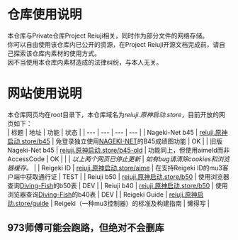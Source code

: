 # 仓库使用说明
本仓库与Private仓库Project Reiuji相关，同时作为部分文件的网络存储。</br>
你可以自由使用该仓库内已公开的资源，在Project Reiuji开源文档完成前，请自己探索该仓库内素材的使用方式。</br>
因不当使用本仓库内素材造成的法律纠纷，与本人无关。

# 网站使用说明
本仓库网页均在root目录下，本仓库域名为*reiuji.原神启动.store*，目前开放的网页如下：</br>
| 标题 | 地址 | 功能 | 状态 |
| --- | --- | --- | --- |
| Nageki-Net b45 | [reiuji.原神启动.store/b45](https://reiuji.原神启动.store/b45) | 免登录独立使用[NAGEKI-NET](https://nageki-net.com)的B45成绩图功能 | OK |
| 旧版Nageki-Net b45 | [reiuji.原神启动.store/b45-old](https://reiuji.原神启动.store/b45-old) | 功能同上，但使用aimeId而非AccessCode | OK |
| | *以上两个网页已停止更新* | *如有bug请清除cookies和浏览器缓存。* |
| Reigeki ID | [reiuji.原神启动.store/aime](https://reiuji.原神启动.store/aime) | 在支持Reigeki ID的mu3客户端中获取通行证 | TEST |
| Reiuji b50 | [reiuji.原神启动.store/b50](https://reiuji.原神启动.store/b50) | 使用浏览器查询[Diving-Fish](https://www.diving-fish.com/maimaidx/prober)的b50表 | DEV |
| Reiuji b40 | [reiuji.原神启动.store/b50](https://reiuji.原神启动.store/b40) | 使用浏览器查询[Diving-Fish](https://www.diving-fish.com/maimaidx/prober)的b40表 | DEV |
| Reigeki Guide | [reiuji.原神启动.store/guide](https://reiuji.原神启动.store/guide) | Reigeki（一种mu3控制器）的标准及构建指南 | 懒得写 |

## 973师傅可能会跑路，但绝对不会删库
